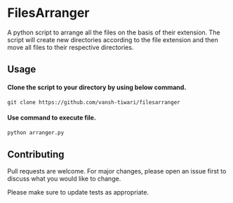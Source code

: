 # FilesArranger

A python script to arrange all the files on the basis of their extension. The script will create new directories according to the file extension and then move all files to their respective directories.


## Usage

#### Clone the script to your directory by using below command.
```
git clone https://github.com/vansh-tiwari/filesarranger
```
#### Use command to execute file.
```python
python arranger.py
```

## Contributing
Pull requests are welcome. For major changes, please open an issue first to discuss what you would like to change.

Please make sure to update tests as appropriate.
